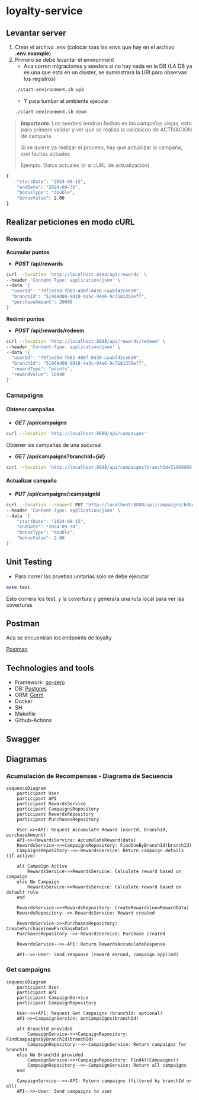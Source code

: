 # loyalty-service

## Levantar server

1. Crear el archivo .env (colocar toas las envs que hay en el archivo **.env.example**)
2. Primero se debe levantar el environment
   - Aca corren migraciones y seeders si no hay nada en la DB (LA DB ya es una que esta en un cluster, se suminstrara la URI para observas los registros)
   ```sh
   ./start-environment.sh upb
   ```
   - Y para tumbar el ambiente ejecute
   ```sh
   ./start-environment.sh down
   ```

> **Importante**: Los seeders tendran fechas en las campañas viejas, esto para primero validar y ver que se realiza la validaicon de ACTIVACION de campaña
>
> Si se quiere ya realizar el proceso, hay que actualizar la campaña, con fechas actuales
>
> Ejemplo: Datos actuales (ir al cURL de actualización)
```sh
{
    "startDate": "2024-09-15",
    "endDate": "2024-09-30",
    "bonusType": "double",
    "bonusValue": 2.00
}
```

## Realizar peticiones en modo cURL

### Rewards
**Acumular puntos**

- ***POST*** **/api/rewards**
```sh
curl --location 'http://localhost:8888/api/rewards' \
--header 'Content-Type: application/json' \
--data '{
  "userId": "79f1ed5d-fb02-480f-8430-caabf42ce630",
  "branchId": "51968d08-9018-4a5c-94e6-9c7181359ef7",
  "purchaseAmount": 20000
}'
```

**Redimir puntos**
- ***POST*** **/api/rewards/redeem**
```sh
curl --location 'http://localhost:8888/api/rewards/redeem' \
--header 'Content-Type: application/json' \
--data '{
  "userId": "79f1ed5d-fb02-480f-8430-caabf42ce630",
  "branchId": "51968d08-9018-4a5c-94e6-9c7181359ef7",
  "rewardType": "points",
  "rewardValue": 10000
}'
```

### Camapaigns
#### Obtener campañas
- ***GET*** **/api/campaigns**
```sh
curl --location 'http://localhost:8888/api/campaigns'
```

Obtener las campañas de una sucursal
- ***GET*** **/api/campaigns?branchId={id}**
```sh
curl --location 'http://localhost:8888/api/campaigns?branchId=51968d08-9018-4a5c-94e6-9c7181359ef7'
```

#### Actualizar campaña
- ***PUT*** **/api/campaigns/:campaignId**
```sh
curl --location --request PUT 'http://localhost:8888/api/campaigns/bdbc9716-217b-427e-80d0-a1e5f09bd3c4' \
--header 'Content-Type: application/json' \
--data '{
    "startDate": "2024-09-15",
    "endDate": "2024-09-30",
    "bonusType": "double",
    "bonusValue": 2.00
}'
```


## Unit Testing
- Para correr las pruebas unitarias solo se debe ejecutar 
```sh
make test
```

Esto correra los test, y la covertura y generara una ruta local para ver las coverturas

## Postman
Aca se encuentran los endpoints de loyalty

[Postman](https://www.postman.com/interstellar-desert-612344/workspace/publicv2/collection/28382910-60d64557-1816-4328-9ea2-96fac161341b?action=share&creator=28382910)

## Technologies and tools

- Framework: [go-zero](https://go-zero.dev/en/docs/tasks)
- DB: [Postgres](https://www.postgresql.org/)
- ORM: [Gorm](https://gorm.io/) 
- Docker
- SH
- Makefile
- Github-Actions

## Swagger

## Diagramas
### Acumulación de Recompensas - Diagrama de Secuencia

```mermaid
sequenceDiagram
    participant User
    participant API
    participant RewardsService
    participant CampaignsRepository
    participant RewardsRepository
    participant PurchasesRepository
    
    User->>+API: Request Accumulate Reward (userId, branchId, purchaseAmount)
    API->>+RewardsService: AccumulateReward(data)
    RewardsService->>+CampaignsRepository: FindOneByBranchId(branchId)
    CampaignsRepository-->>-RewardsService: Return campaign details (if active)

    alt Campaign Active
        RewardsService->>RewardsService: Calculate reward based on campaign
    else No Campaign
        RewardsService->>RewardsService: Calculate reward based on default rule
    end

    RewardsService->>+RewardsRepository: CreateRewards(newRewardData)
    RewardsRepository-->>-RewardsService: Reward created

    RewardsService->>+PurchasesRepository: CreatePurchase(newPurchaseData)
    PurchasesRepository-->>-RewardsService: Purchase created

    RewardsService-->>-API: Return RewardsAccumulateResponse

    API-->>-User: Send response (reward earned, campaign applied)
```

### Get campaigns
```mermaid
sequenceDiagram
    participant User
    participant API
    participant CampaignService
    participant CampaignRepository

    User->>+API: Request Get Campaigns (branchId: optional)
    API->>+CampaignService: GetCampaigns(branchId)

    alt BranchId provided
        CampaignService->>+CampaignRepository: FindCampaignsByBranchId(branchId)
        CampaignRepository-->>-CampaignService: Return campaigns for branchId
    else No BranchId provided
        CampaignService->>+CampaignRepository: FindAllCampaigns()
        CampaignRepository-->>-CampaignService: Return all campaigns
    end

    CampaignService-->>-API: Return campaigns (filtered by branchId or all)
    API-->>-User: Send campaigns to user
```